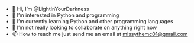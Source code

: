 - 👋 Hi, I’m @LightInYourDarkness
- 👀 I’m interested in Python and programming
- 🌱 I’m currently learning Python and other programming languages
- 💞️ I’m not really looking to collaborate on anything right now
- 📫 How to reach me just send me an email at missythemc01@gmail.com

<!---
LightInYourDarkness/LightInYourDarkness is a ✨ special ✨ repository because its `README.md` (this file) appears on your GitHub profile.
You can click the Preview link to take a look at your changes.
--->
